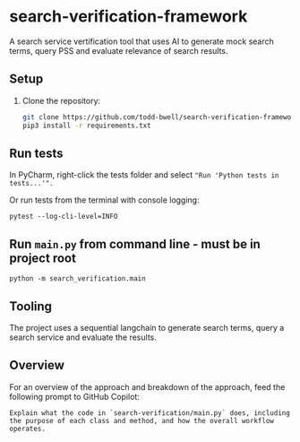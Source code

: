 # search-verification-framework
A search service vertification tool that uses AI to generate mock search terms, query PSS and evaluate relevance of search results.

## Setup
1. Clone the repository:
   ```bash
   git clone https://github.com/todd-bwell/search-verification-framework.git
   pip3 install -r requirements.txt
   ```
## Run tests

In PyCharm, right-click the tests folder and select `"Run 'Python tests in tests...'".`

Or run tests from the terminal with console logging:

`pytest --log-cli-level=INFO`

## Run `main.py` from command line - must be in project root

`python -m search_verification.main`


## Tooling
The project uses a sequential langchain to generate search terms, query a search service and evaluate the results.

## Overview
For an overview of the approach and breakdown of the approach, feed the following prompt to GitHub Copilot:
```
Explain what the code in `search-verification/main.py` does, including the purpose of each class and method, and how the overall workflow operates.
```
